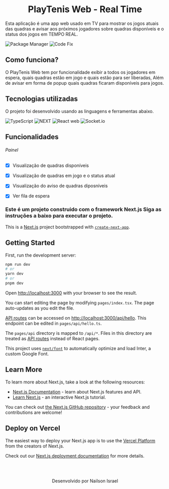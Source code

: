 

<h1 align="center">
   PlayTenis Web - Real Time
</h1>

Esta aplicação é uma app web usado em TV para mostrar os jogos atuais das quadras e avisar aos próximos jogadores sobre quadras disponíveis e o status dos jogos em TEMPO REAL.

![Package Manager](https://img.shields.io/static/v1?style=flat-square&logo=yarn&logoColor=white&label=Yarn&message=1.22.19&color=2A87B1) ![Code Fix](https://img.shields.io/static/v1?style=flat-square&logo=eslint&logoColor=white&label=Code%20Style%20Prettier&message=8.0.1&color=472FB9)

## Como funciona?
O PlayTenis Web tem por funcionalidade exibir a todos os jogadores em espera, quais quadras estão em jogo e quais estão para ser liberadas, Além de avisar em forma de popup quais quadras ficaram disponíveis para jogos.

## Tecnologias utilizadas
O projeto foi desenvolvido usando as linguagens e ferramentas abaixo.

![TypeScript](https://img.shields.io/badge/TypeScript-007ACC?style=for-the-badge&logo=typescript&logoColor=white) ![NEXT](https://img.shields.io/badge/Next-000?style=for-the-badge&logo=next.js&logoColor=fff) ![React web](https://img.shields.io/badge/React_JS-333333?style=for-the-badge&logo=react&logoColor=5ED3F3) ![Socket.io](https://img.shields.io/badge/Socket.io-fff?style=for-the-badge&logo=socket.io&logoColor=000)


## Funcionalidades
###### Painel
- [x] Visualização de quadras disponíveis
- [x] Visualização de quadras em jogo e o status atual
- [x] Visualização do aviso de quadras diposníveis
- [x] Ver fila de espera


### Este é um projeto construido com o framework Next.js Siga as instruções a baixo para executar o projeto.

This is a [Next.js](https://nextjs.org/) project bootstrapped with [`create-next-app`](https://github.com/vercel/next.js/tree/canary/packages/create-next-app).

## Getting Started

First, run the development server:

```bash
npm run dev
# or
yarn dev
# or
pnpm dev
```

Open [http://localhost:3000](http://localhost:3000) with your browser to see the result.

You can start editing the page by modifying `pages/index.tsx`. The page auto-updates as you edit the file.

[API routes](https://nextjs.org/docs/api-routes/introduction) can be accessed on [http://localhost:3000/api/hello](http://localhost:3000/api/hello). This endpoint can be edited in `pages/api/hello.ts`.

The `pages/api` directory is mapped to `/api/*`. Files in this directory are treated as [API routes](https://nextjs.org/docs/api-routes/introduction) instead of React pages.

This project uses [`next/font`](https://nextjs.org/docs/basic-features/font-optimization) to automatically optimize and load Inter, a custom Google Font.

## Learn More

To learn more about Next.js, take a look at the following resources:

- [Next.js Documentation](https://nextjs.org/docs) - learn about Next.js features and API.
- [Learn Next.js](https://nextjs.org/learn) - an interactive Next.js tutorial.

You can check out [the Next.js GitHub repository](https://github.com/vercel/next.js/) - your feedback and contributions are welcome!

## Deploy on Vercel

The easiest way to deploy your Next.js app is to use the [Vercel Platform](https://vercel.com/new?utm_medium=default-template&filter=next.js&utm_source=create-next-app&utm_campaign=create-next-app-readme) from the creators of Next.js.

Check out our [Next.js deployment documentation](https://nextjs.org/docs/deployment) for more details.

</br><br/>
<p align="center">
  Desenvolvido por Nailson Israel
</p>
